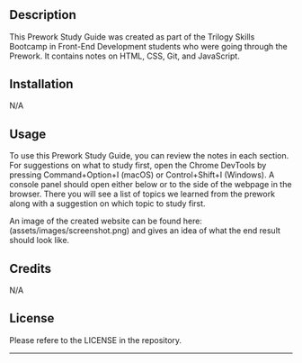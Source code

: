# <Prework Study Guide Webpage>

## Description

This Prework Study Guide was created as part of the Trilogy Skills Bootcamp in Front-End Development students who were going through the Prework. It contains notes on HTML, CSS, Git, and JavaScript.

## Installation

N/A

## Usage

To use this Prework Study Guide, you can review the notes in each section. For suggestions on what to study first, open the Chrome DevTools by pressing Command+Option+I (macOS) or Control+Shift+I (Windows). A console panel should open either below or to the side of the webpage in the browser. There you will see a list of topics we learned from the prework along with a suggestion on which topic to study first.

An image of the created website can be found here: (assets/images/screenshot.png) and gives an idea of what the end result should look like.

## Credits

N/A

## License

Please refere to the LICENSE in the repository.

---